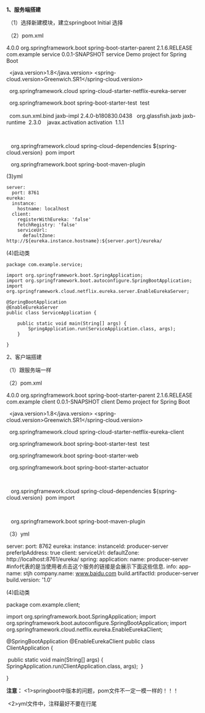 **1、服务端搭建**

​	（1）选择新建模块，建立springboot lnitial 选择

​	（2）pom.xml

<?xml version="1.0" encoding="UTF-8"?>
<project xmlns="http://maven.apache.org/POM/4.0.0" xmlns:xsi="http://www.w3.org/2001/XMLSchema-instance"
         xsi:schemaLocation="http://maven.apache.org/POM/4.0.0 http://maven.apache.org/xsd/maven-4.0.0.xsd">
    <modelVersion>4.0.0</modelVersion>
    <parent>
        <groupId>org.springframework.boot</groupId>
        <artifactId>spring-boot-starter-parent</artifactId>
        <version>2.1.6.RELEASE</version>
        <relativePath/> <!-- lookup parent from repository -->
    </parent>
    <groupId>com.example</groupId>
    <artifactId>service</artifactId>
    <version>0.0.1-SNAPSHOT</version>
    <name>service</name>
    <description>Demo project for Spring Boot</description>

​    <properties>
​        <java.version>1.8</java.version>
​        <spring-cloud.version>Greenwich.SR1</spring-cloud.version>
​    </properties>

​    <dependencies>
​        <dependency>
​            <groupId>org.springframework.cloud</groupId>
​            <artifactId>spring-cloud-starter-netflix-eureka-server</artifactId>
​        </dependency>

​        <dependency>
​            <groupId>org.springframework.boot</groupId>
​            <artifactId>spring-boot-starter-test</artifactId>
​            <scope>test</scope>
​        </dependency>
​	
​		
​        <dependency>
​            <groupId>com.sun.xml.bind</groupId>
​            <artifactId>jaxb-impl</artifactId>
​            <version>2.4.0-b180830.0438</version>
​        </dependency>
​        <dependency>
​            <groupId>org.glassfish.jaxb</groupId>
​            <artifactId>jaxb-runtime</artifactId>
​            <version>2.3.0</version>
​        </dependency>
​        <dependency>
​            <groupId>javax.activation</groupId>
​            <artifactId>activation</artifactId>
​            <version>1.1.1</version>
​        </dependency>



​    </dependencies>



​    <dependencyManagement>
​        <dependencies>
​            <dependency>
​                <groupId>org.springframework.cloud</groupId>
​                <artifactId>spring-cloud-dependencies</artifactId>
​                <version>${spring-cloud.version}</version>
​                <type>pom</type>
​                <scope>import</scope>
​            </dependency>
​        </dependencies>
​    </dependencyManagement>

​    <build>
​        <plugins>
​            <plugin>
​                <groupId>org.springframework.boot</groupId>
​                <artifactId>spring-boot-maven-plugin</artifactId>
​            </plugin>
​        </plugins>
​    </build>

</project>

(3)yml

```
server:
  port: 8761
eureka:
  instance:
    hostname: localhost
  client:
    registerWithEureka: 'false'
    fetchRegistry: 'false'
    serviceUrl:
      defaultZone: http://${eureka.instance.hostname}:${server.port}/eureka/

```

(4)启动类

```
package com.example.service;

import org.springframework.boot.SpringApplication;
import org.springframework.boot.autoconfigure.SpringBootApplication;
import org.springframework.cloud.netflix.eureka.server.EnableEurekaServer;

@SpringBootApplication
@EnableEurekaServer
public class ServiceApplication {

​    public static void main(String[] args) {
​        SpringApplication.run(ServiceApplication.class, args);
​    }

}
```

2、客户端搭建

（1）跟服务端一样

（2）pom.xml

<?xml version="1.0" encoding="UTF-8"?>
<project xmlns="http://maven.apache.org/POM/4.0.0" xmlns:xsi="http://www.w3.org/2001/XMLSchema-instance"
         xsi:schemaLocation="http://maven.apache.org/POM/4.0.0 http://maven.apache.org/xsd/maven-4.0.0.xsd">
    <modelVersion>4.0.0</modelVersion>
    <parent>
        <groupId>org.springframework.boot</groupId>
        <artifactId>spring-boot-starter-parent</artifactId>
        <version>2.1.6.RELEASE</version>
        <relativePath/> <!-- lookup parent from repository -->
    </parent>
    <groupId>com.example</groupId>
    <artifactId>client</artifactId>
    <version>0.0.1-SNAPSHOT</version>
    <name>client</name>
    <description>Demo project for Spring Boot</description>

​    <properties>
​        <java.version>1.8</java.version>
​        <spring-cloud.version>Greenwich.SR1</spring-cloud.version>
​    </properties>

​    <dependencies>
​        <dependency>
​            <groupId>org.springframework.cloud</groupId>
​            <artifactId>spring-cloud-starter-netflix-eureka-client</artifactId>
​        </dependency>

​        <dependency>
​            <groupId>org.springframework.boot</groupId>
​            <artifactId>spring-boot-starter-test</artifactId>
​            <scope>test</scope>
​        </dependency>

​        <dependency>
​            <groupId>org.springframework.boot</groupId>
​            <artifactId>spring-boot-starter-web</artifactId>
​        </dependency>

​        <dependency>
​            <groupId>org.springframework.boot</groupId>
​            <artifactId>spring-boot-starter-actuator</artifactId>
​        </dependency>


​    </dependencies>

​    <dependencyManagement>
​        <dependencies>
​            <dependency>
​                <groupId>org.springframework.cloud</groupId>
​                <artifactId>spring-cloud-dependencies</artifactId>
​                <version>${spring-cloud.version}</version>
​                <type>pom</type>
​                <scope>import</scope>
​            </dependency>

​        </dependencies>
​    </dependencyManagement>

​    <build>
​        <plugins>
​            <plugin>
​                <groupId>org.springframework.boot</groupId>
​                <artifactId>spring-boot-maven-plugin</artifactId>
​            </plugin>
​        </plugins>
​    </build>

</project>

（3）yml

server:
  port: 8762
eureka:
  instance:
    instanceId: producer-server
    preferIpAddress: true
  client:
    serviceUrl:
      defaultZone: http://localhost:8761/eureka/
spring:
   application:
     name: producer-server
#info代表的是当使用者点击这个服务的链接是会展示下面这些信息.
info:
   app-name: stjh
   company.name: www.baidu.com
   build.artifactId: producer-server
   build.version: '1.0'

(4)启动类

package com.example.client;

import org.springframework.boot.SpringApplication;
import org.springframework.boot.autoconfigure.SpringBootApplication;
import org.springframework.cloud.netflix.eureka.EnableEurekaClient;

@SpringBootApplication
@EnableEurekaClient
public class ClientApplication {

​    public static void main(String[] args) {
​        SpringApplication.run(ClientApplication.class, args);
​    }

}



**注意：** <1>springboot中版本的问题，pom文件不一定一模一样的！！！

​	    <2>yml文件中，注释最好不要在行尾





